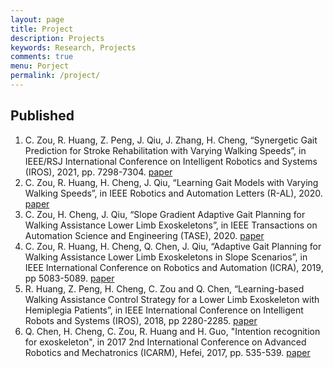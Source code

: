 ```yaml
---
layout: page
title: Project
description: Projects
keywords: Research, Projects
comments: true
menu: Porject
permalink: /project/
---
```





## Published
1. C. Zou, R. Huang, Z. Peng, J. Qiu, J. Zhang, H. Cheng, “Synergetic Gait Prediction for Stroke Rehabilitation with Varying Walking Speeds”, in IEEE/RSJ International Conference on Intelligent Robotics and Systems (IROS), 2021, pp. 7298-7304. [paper](https://ieeexplore.ieee.org/document/9635860)
2. C. Zou, R. Huang, H. Cheng, J. Qiu, “Learning Gait Models with Varying Walking Speeds”, in IEEE Robotics and Automation Letters (R-AL), 2020. [paper](https://ieeexplore.ieee.org/document/9131848)
3. C. Zou, H. Cheng, J. Qiu, “Slope Gradient Adaptive Gait Planning for Walking Assistance Lower Limb Exoskeletons”, in IEEE Transactions on Automation Science and Engineering (TASE), 2020. [paper](https://ieeexplore.ieee.org/document/9281111)
4. C. Zou, R. Huang, H. Cheng, Q. Chen, J. Qiu, “Adaptive Gait Planning for Walking Assistance Lower Limb Exoskeletons in Slope Scenarios”, in IEEE International Conference on Robotics and Automation (ICRA), 2019, pp 5083-5089. [paper](https://ieeexplore.ieee.org/document/8793863)
5. R. Huang, Z. Peng, H. Cheng, C. Zou and Q. Chen, “Learning-based Walking Assistance Control Strategy for a Lower Limb Exoskeleton with Hemiplegia Patients”, in IEEE International Conference on Intelligent Robots and Systems (IROS), 2018, pp 2280-2285. [paper](https://ieeexplore.ieee.org/document/8594464)
6. Q. Chen, H. Cheng, C. Zou, R. Huang and H. Guo, "Intention recognition for exoskeleton", in 2017 2nd International Conference on Advanced Robotics and Mechatronics (ICARM), Hefei, 2017, pp. 535-539. [paper](https://ieeexplore.ieee.org/document/8273219)
